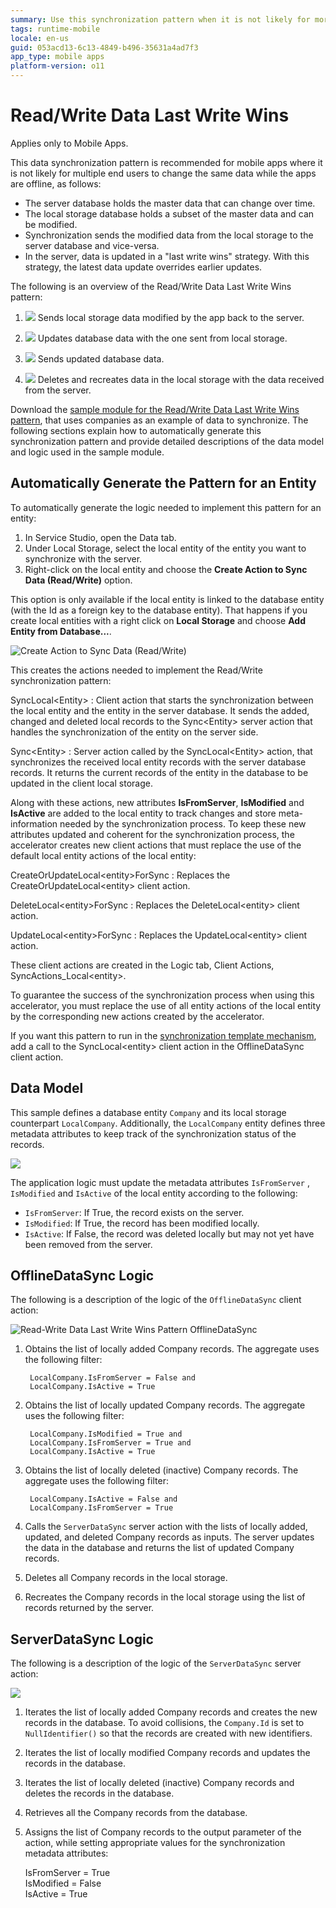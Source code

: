 ```yaml
---
summary: Use this synchronization pattern when it is not likely for more than one user to change the same data while the app is offline.
tags: runtime-mobile
locale: en-us
guid: 053acd13-6c13-4849-b496-35631a4ad7f3
app_type: mobile apps
platform-version: o11
---
```


# Read/Write Data Last Write Wins

<div class="info" markdown="1">

Applies only to Mobile Apps.

</div>

This data synchronization pattern is recommended for mobile apps where it is not likely for multiple end users to change the same data while the apps are offline, as follows:

* The server database holds the master data that can change over time.
* The local storage database holds a subset of the master data and can be modified.
* Synchronization sends the modified data from the local storage to the server database and vice-versa.
* In the server, data is updated in a "last write wins" strategy. With this strategy, the latest data update overrides earlier updates.

The following is an overview of the Read/Write Data Last Write Wins pattern:

1. ![](images/icon-client.png) Sends local storage data modified by the app back to the server. 

1. ![](images/icon-server.png) Updates database data with the one sent from local storage. 

1. ![](images/icon-server.png) Sends updated database data. 

1. ![](images/icon-client.png) Deletes and recreates data in the local storage with the data received from the server. 

Download the [sample module for the Read/Write Data Last Write Wins pattern](http://www.outsystems.com/forge/component/1638/Offline+Data+Sync+Patterns/), that uses companies as an example of data to synchronize. The following sections explain how to automatically generate this synchronization pattern and provide detailed descriptions of the data model and logic used in the sample module.


## Automatically Generate the Pattern for an Entity

To automatically generate the logic needed to implement this pattern for an entity:

1. In Service Studio, open the Data tab. 
1. Under Local Storage, select the local entity of the entity you want to synchronize with the server. 
1. Right-click on the local entity and choose the **Create Action to Sync Data (Read/Write)** option. 

This option is only available if the local entity is linked to the database entity (with the Id as a foreign key to the database entity). That happens if you create local entities with a right click on **Local Storage** and choose **Add Entity from Database...**.

![Create Action to Sync Data \(Read/Write\)](images/read-write-data-last-write-wins-accelerator.png)

This creates the actions needed to implement the Read/Write synchronization pattern:

SyncLocal&lt;Entity&gt;
:   Client action that starts the synchronization between the local entity and the entity in the server database. It sends the added, changed and deleted local records to the Sync&lt;Entity&gt; server action that handles the synchronization of the entity on the server side.

Sync&lt;Entity&gt;
:   Server action called by the SyncLocal&lt;Entity&gt; action, that synchronizes the received local entity records with the server database records. It returns the current records of the entity in the database to be updated in the client local storage. 

Along with these actions, new attributes **IsFromServer**, **IsModified** and **IsActive** are added to the local entity to track changes and store meta-information needed by the synchronization process. To keep these new attributes updated and coherent for the synchronization process, the accelerator creates new client actions that must replace the use of the default local entity actions of the local entity:

CreateOrUpdateLocal&lt;entity&gt;ForSync
:   Replaces the CreateOrUpdateLocal&lt;entity&gt; client action.

DeleteLocal&lt;entity&gt;ForSync
:   Replaces the DeleteLocal&lt;entity&gt; client action.

UpdateLocal&lt;entity&gt;ForSync
:   Replaces the UpdateLocal&lt;entity&gt; client action. 

These client actions are created in the Logic tab, Client Actions, SyncActions_Local&lt;entity&gt;.

To guarantee the success of the synchronization process when using this accelerator, you must replace the use of all entity actions of the local entity by the corresponding new actions created by the accelerator.

If you want this pattern to run in the [synchronization template mechanism](<../sync-implement.md>), add a call to the SyncLocal&lt;entity&gt; client action in the OfflineDataSync client action.


## Data Model

This sample defines a database entity `Company` and its local storage counterpart `LocalCompany`. Additionally, the `LocalCompany` entity defines three metadata attributes to keep track of the synchronization status of the records.

![](images/read-write-data-last-write-wins-data-model.png)

The application logic must update the metadata attributes `IsFromServer` , `IsModified` and `IsActive` of the local entity according to the following:

* `IsFromServer`: If True, the record exists on the server.
* `IsModified`: If True, the record has been modified locally.
* `IsActive`: If False, the record was deleted locally but may not yet have been removed from the server.


## OfflineDataSync Logic

The following is a description of the logic of the `OfflineDataSync` client action:

![Read-Write Data Last Write Wins Pattern OfflineDataSync](images/read-write-data-last-write-wins-offlinedatasync.png)

1. Obtains the list of locally added Company records. The aggregate uses the following filter:

        LocalCompany.IsFromServer = False and
        LocalCompany.IsActive = True

1. Obtains the list of locally updated Company records. The aggregate uses the following filter:

        LocalCompany.IsModified = True and
        LocalCompany.IsFromServer = True and
        LocalCompany.IsActive = True

1. Obtains the list of locally deleted (inactive) Company records. The aggregate uses the following filter:

        LocalCompany.IsActive = False and
        LocalCompany.IsFromServer = True

1. Calls the `ServerDataSync` server action with the lists of locally added, updated, and deleted Company records as inputs. The server updates the data in the database and returns the list of updated Company records.

1. Deletes all Company records in the local storage.

1. Recreates the Company records in the local storage using the list of records returned by the server.


## ServerDataSync Logic

The following is a description of the logic of the `ServerDataSync` server action:

![](images/read-write-data-last-write-wins-serverdatasync.png)

1. Iterates the list of locally added Company records and creates the new records in the database. To avoid collisions, the `Company.Id` is set to `NullIdentifier()` so that the records are created with new identifiers.

1. Iterates the list of locally modified Company records and updates the records in the database.

1. Iterates the list of locally deleted (inactive) Company records and deletes the records in the database.

1. Retrieves all the Company records from the database.

1. Assigns the list of Company records to the output parameter of the action, while setting appropriate values for the synchronization metadata attributes:

    IsFromServer = True  
    IsModified = False  
    IsActive = True
